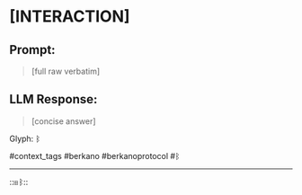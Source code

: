 # **[INTERACTION]**  

## Prompt: 

> [full raw verbatim]  

## LLM Response:

> [concise answer]

Glyph: ᛒ  

#context_tags #berkano #berkanoprotocol #ᛒ 

---
::⊞ᛒ::
